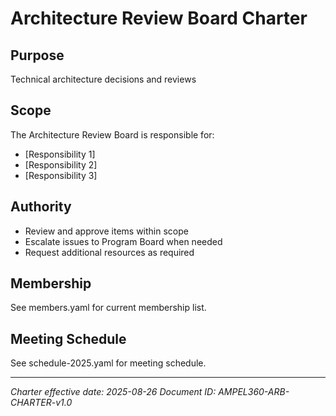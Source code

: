 # Architecture Review Board Charter

## Purpose
Technical architecture decisions and reviews

## Scope
The Architecture Review Board is responsible for:
- [Responsibility 1]
- [Responsibility 2]
- [Responsibility 3]

## Authority
- Review and approve items within scope
- Escalate issues to Program Board when needed
- Request additional resources as required

## Membership
See members.yaml for current membership list.

## Meeting Schedule
See schedule-2025.yaml for meeting schedule.

---
*Charter effective date: 2025-08-26*
*Document ID: AMPEL360-ARB-CHARTER-v1.0*
